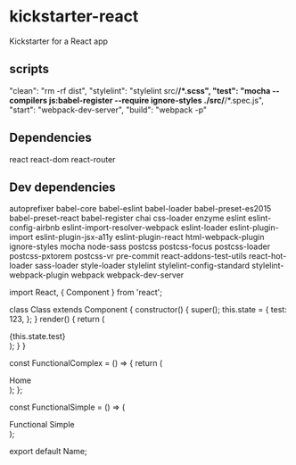 # kickstarter-react
Kickstarter for a React app

## scripts
"clean": "rm -rf dist",
"stylelint": "stylelint src/**/*.scss",
"test": "mocha --compilers js:babel-register --require ignore-styles ./src/**/*.spec.js",
"start": "webpack-dev-server",
"build": "webpack -p"

## Dependencies
react
react-dom
react-router

## Dev dependencies
autoprefixer babel-core babel-eslint babel-loader babel-preset-es2015 babel-preset-react babel-register chai css-loader enzyme eslint eslint-config-airbnb eslint-import-resolver-webpack eslint-loader eslint-plugin-import eslint-plugin-jsx-a11y eslint-plugin-react html-webpack-plugin ignore-styles mocha node-sass postcss postcss-focus postcss-loader postcss-pxtorem postcss-vr pre-commit react-addons-test-utils react-hot-loader sass-loader style-loader stylelint stylelint-config-standard stylelint-webpack-plugin webpack webpack-dev-server


import React, { Component } from 'react';

class Class extends Component {
  constructor() {
    super();
    this.state = {
      test: 123,
    };
  }
  render() {
    return (
      <div>{this.state.test}</div>
    );
  }
}

const FunctionalComplex = () => {
  return (
    <div>Home</div>
  );
};

const FunctionalSimple = () => (
  <div>Functional Simple</div>
);


export default Name;
